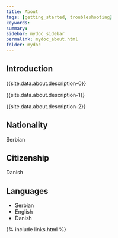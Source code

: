```yaml
---
title: About
tags: [getting_started, troubleshooting]
keywords:
summary: 
sidebar: mydoc_sidebar
permalink: mydoc_about.html
folder: mydoc
---
```


## Introduction 

{{site.data.about.description-0}}

{{site.data.about.description-1}}

{{site.data.about.description-2}}

## Nationality
Serbian

## Citizenship
Danish

## Languages
- Serbian
- English
- Danish

{% include links.html %}
